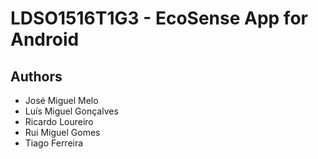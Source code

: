 # LDSO1516T1G3 - EcoSense App for Android

## Authors

* José Miguel Melo
* Luís Miguel Gonçalves
* Ricardo Loureiro
* Rui Miguel Gomes
* Tiago Ferreira
